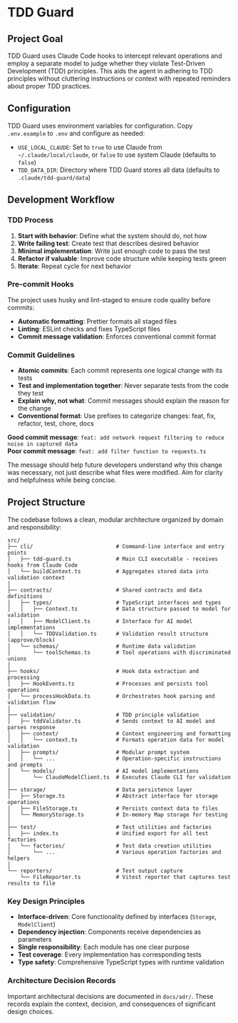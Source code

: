 # TDD Guard

## Project Goal

TDD Guard uses Claude Code hooks to intercept relevant operations and employ a separate model to judge whether they violate Test-Driven Development (TDD) principles.
This aids the agent in adhering to TDD principles without cluttering instructions or context with repeated reminders about proper TDD practices.

## Configuration

TDD Guard uses environment variables for configuration. Copy `.env.example` to `.env` and configure as needed:

- `USE_LOCAL_CLAUDE`: Set to `true` to use Claude from `~/.claude/local/claude`, or `false` to use system Claude (defaults to `false`)
- `TDD_DATA_DIR`: Directory where TDD Guard stores all data (defaults to `.claude/tdd-guard/data`)

## Development Workflow

### TDD Process

1. **Start with behavior**: Define what the system should do, not how
2. **Write failing test**: Create test that describes desired behavior
3. **Minimal implementation**: Write just enough code to pass the test
4. **Refactor if valuable**: Improve code structure while keeping tests green
5. **Iterate**: Repeat cycle for next behavior

### Pre-commit Hooks

The project uses husky and lint-staged to ensure code quality before commits:

- **Automatic formatting**: Prettier formats all staged files
- **Linting**: ESLint checks and fixes TypeScript files
- **Commit message validation**: Enforces conventional commit format

### Commit Guidelines

- **Atomic commits**: Each commit represents one logical change with its tests
- **Test and implementation together**: Never separate tests from the code they test
- **Explain why, not what**: Commit messages should explain the reason for the change
- **Conventional format**: Use prefixes to categorize changes: feat, fix, refactor, test, chore, docs

**Good commit message**: `feat: add network request filtering to reduce noise in captured data`  
**Poor commit message**: `feat: add filter function to requests.ts`

The message should help future developers understand why this change was necessary, not just describe what files were modified.
Aim for clarity and helpfulness while being concise.

## Project Structure

The codebase follows a clean, modular architecture organized by domain and responsibility:

```
src/
├── cli/                          # Command-line interface and entry points
│   ├── tdd-guard.ts              # Main CLI executable - receives hooks from Claude Code
│   └── buildContext.ts           # Aggregates stored data into validation context
│
├── contracts/                    # Shared contracts and data definitions
│   ├── types/                    # TypeScript interfaces and types
│   │   ├── Context.ts            # Data structure passed to model for validation
│   │   ├── ModelClient.ts        # Interface for AI model implementations
│   │   └── TDDValidation.ts      # Validation result structure (approve/block)
│   └── schemas/                  # Runtime data validation
│       └── toolSchemas.ts        # Tool operations with discriminated unions
│
├── hooks/                        # Hook data extraction and processing
│   ├── HookEvents.ts             # Processes and persists tool operations
│   └── processHookData.ts        # Orchestrates hook parsing and validation flow
│
├── validation/                   # TDD principle validation
│   ├── tddValidator.ts           # Sends context to AI model and parses response
│   ├── context/                  # Context engineering and formatting
│   │   └── context.ts            # Formats operation data for model validation
│   ├── prompts/                  # Modular prompt system
│   │   └── ...                   # Operation-specific instructions and prompts
│   └── models/                   # AI model implementations
│       └── ClaudeModelClient.ts  # Executes Claude CLI for validation
│
├── storage/                      # Data persistence layer
│   ├── Storage.ts                # Abstract interface for storage operations
│   ├── FileStorage.ts            # Persists context data to files
│   └── MemoryStorage.ts          # In-memory Map storage for testing
│
├── test/                         # Test utilities and factories
│   ├── index.ts                  # Unified export for all test factories
│   └── factories/                # Test data creation utilities
│       └── ...                   # Various operation factories and helpers
│
└── reporters/                    # Test output capture
    └── FileReporter.ts           # Vitest reporter that captures test results to file
```

### Key Design Principles

- **Interface-driven**: Core functionality defined by interfaces (`Storage`, `ModelClient`)
- **Dependency injection**: Components receive dependencies as parameters
- **Single responsibility**: Each module has one clear purpose
- **Test coverage**: Every implementation has corresponding tests
- **Type safety**: Comprehensive TypeScript types with runtime validation

### Architecture Decision Records

Important architectural decisions are documented in `docs/adr/`. These records explain the context, decision, and consequences of significant design choices.

